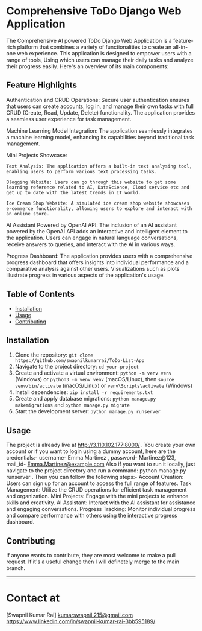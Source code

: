 # Comprehensive ToDo Django Web Application
The Comprehensive AI powered ToDo Django Web Application is a feature-rich platform that combines a variety of functionalities to create an all-in-one web experience. This application is designed to empower users with a range of tools, Using which users can manage their daily tasks and analyze their progress easily. Here's an overview of its main components:

## Feature Highlights
Authentication and CRUD Operations: Secure user authentication ensures that users can create accounts, log in, and manage their own tasks with full CRUD (Create, Read, Update, Delete) functionality. The application provides a seamless user experience for task management.

Machine Learning Model Integration: The application seamlessly integrates a machine learning model, enhancing its capabilities beyond traditional task management.

Mini Projects Showcase:

    Text Analysis: The application offers a built-in text analysing tool, enabling users to perform various text processing tasks.

    Blogging Website: Users can go through this website to get some learning reference related to AI, DataScience, Cloud service etc and get up to date with the latest trends in IT world.

    Ice Cream Shop Website: A simulated ice cream shop website showcases e-commerce functionality, allowing users to explore and interact with an online store.

AI Assistant Powered by OpenAI API: The inclusion of an AI assistant powered by the OpenAI API adds an interactive and intelligent element to the application. Users can engage in natural language conversations, receive answers to queries, and interact with the AI in various ways.

Progress Dashboard: The application provides users with a comprehensive progress dashboard that offers insights into individual performance and a comparative analysis against other users. Visualizations such as plots illustrate progress in various aspects of the application's usage.




## Table of Contents
- [Installation](#installation)
- [Usage](#usage)
- [Contributing](#contributing)

## Installation
1. Clone the repository: `git clone https://github.com/swapnilkumarrai/ToDo-List-App`
2. Navigate to the project directory: `cd your-project`
3. Create and activate a virtual environment: `python -m venv venv` (Windows) or `python3 -m venv venv` (macOS/Linux), then `source venv/bin/activate` (macOS/Linux) or `venv\Scripts\activate` (Windows)
4. Install dependencies: `pip install -r requirements.txt`
5. Create and apply database migrations: `python manage.py makemigrations` and `python manage.py migrate`
6. Start the development server: `python manage.py runserver`

## Usage
The project is already live at http://3.110.102.177:8000/ .
You create your own account or if you want to login using a dummy account, here are the credentials:- username- Emma Martinez , password- Martinez@123, mail_id- Emma.Martinez@example.com
Also if you want to run it locally, just navigate to the project directory and run a command: python manage.py runserver .
Then you can follow the following steps:-
    Account Creation: Users can sign up for an account to access the full range of features.
    Task Management: Utilize the CRUD operations for efficient task management and organization.
    Mini Projects: Engage with the mini projects to enhance skills and creativity.
    AI Assistant: Interact with the AI assistant for assistance and engaging conversations.
    Progress Tracking: Monitor individual progress and compare performance with others using the interactive progress dashboard.



## Contributing
If anyone wants to contribute, they are most welcome to make a pull request. If it's a useful change then I will definetely merge to the main branch.

---



# Contact at
[Swapnil Kumar Rai]
kumarswapnil.215@gmail.com
https://www.linkedin.com/in/swapnil-kumar-rai-3bb595189/
